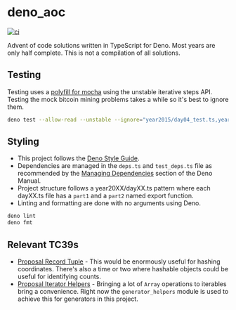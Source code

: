 # deno_aoc

[![ci](https://github.com/N8Brooks/aoc_ts/actions/workflows/ci.yml/badge.svg)](https://github.com/N8Brooks/aoc_ts/actions/workflows/ci.yml)

Advent of code solutions written in TypeScript for Deno. Most years are only
half complete. This is not a compilation of all solutions.

## Testing

Testing uses a
[polyfill for mocha](https://gist.github.com/lucacasonato/54c03bb267074aaa9b32415dbfb25522)
using the unstable iterative steps API. Testing the mock bitcoin mining problems
takes a while so it's best to ignore them.

```bash
deno test --allow-read --unstable --ignore="year2015/day04_test.ts,year2016/day05_test.ts"
```

## Styling

- This project follows the
  [Deno Style Guide](https://deno.land/manual/contributing/style_guide).
- Dependencies are managed in the `deps.ts` and `test_deps.ts` file as
  recommended by the
  [Managing Dependencies](https://deno.land/manual@v1.16.4/examples/manage_dependencies)
  section of the Deno Manual.
- Project structure follows a year20XX/dayXX.ts pattern where each dayXX.ts file
  has a `part1` and a `part2` named export function.
- Linting and formatting are done with no arguments using Deno.

```bash
deno lint
deno fmt
```

## Relevant TC39s

- [Proposal Record Tuple](https://github.com/tc39/proposal-record-tuple) - This
  would be enormously useful for hashing coordinates. There's also a time or two
  where hashable objects could be useful for identifying counts.
- [Proposal Iterator Helpers](https://github.com/tc39/proposal-iterator-helpers) -
  Bringing a lot of `Array` operations to iterables bring a convenience. Right
  now the `generator_helpers` module is used to achieve this for generators in
  this project.
